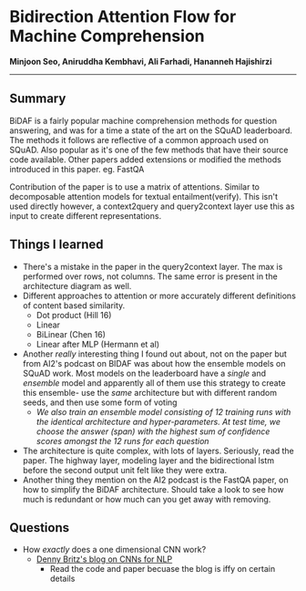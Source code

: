 # Bidirection Attention Flow for Machine Comprehension
**Minjoon Seo, Aniruddha Kembhavi, Ali Farhadi, Hananneh Hajishirzi**

----

## Summary

BiDAF is a fairly popular machine comprehension methods for question answering,
and was for a time a state of the art on the SQuAD leaderboard.  The methods it
follows are reflective of a common approach used on SQuAD. Also popular as
it's one of the few methods that have their source code available. Other papers
added extensions or modified the methods introduced in this paper. eg. FastQA

Contribution of the paper is to use a matrix of attentions. Similar to
decomposable attention models for textual entailment(verify). This isn't used
directly however, a context2query and query2context layer use this as input to
create different representations. 


## Things I learned

- There's a mistake in the paper in the query2context layer. The max is
  performed over rows, not columns. The same error is present in the
  architecture diagram as well.
- Different approaches to attention or more accurately different definitions of
  content based similarity.
    - Dot product (Hill 16)
    - Linear 
    - BiLinear (Chen 16)
    - Linear after MLP (Hermann et al)
- Another *really* interesting thing I found out about, not on the paper but
  from AI2's podcast on BIDAF was about how the ensemble models on SQuAD work.
  Most models on the leaderboard have a *single* and *ensemble* model and
  apparently all of them use this strategy to create this ensemble- use the
  *same* architecture but with different random seeds, and then use some form
  of voting    
    - *We also train an ensemble model consisting of 12 training runs with the
      identical architecture and hyper-parameters.  At test time, we choose the
      answer (span) with the highest sum of confidence scores amongst the 12 runs for
      each question*
- The architecture is quite complex, with lots of layers. Seriously, read the
  paper. The highway layer, modeling layer and the bidirectional lstm before
  the second output unit felt like they were extra. 
- Another thing they mention on the AI2 podcast is the FastQA paper, on how to
  simplify the BiDAF architecture. Should take a look to see how much is
  redundant or how much can you get away with removing.

## Questions
- How *exactly* does a one dimensional CNN work? 
    - [Denny Britz's blog on CNNs for NLP](http://www.wildml.com/2015/11/understanding-convolutional-neural-networks-for-nlp/)
        - Read the code and paper becuase the blog is iffy on certain details
